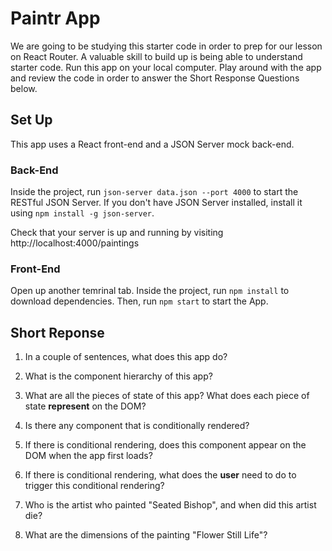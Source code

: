# Paintr App 

We are going to be studying this starter code in order to prep for our lesson on React Router. A valuable skill to build up is being able to understand starter code. Run this app on your local computer. Play around with the app and review the code in order to answer the Short Response Questions below.

## Set Up

This app uses a React front-end and a JSON Server mock back-end. 

### Back-End

Inside the project, run `json-server data.json --port 4000` to start the RESTful JSON Server. If you don't have JSON Server installed, install it using `npm install -g json-server`.

Check that your server is up and running by visiting http://localhost:4000/paintings

### Front-End

Open up another temrinal tab. Inside the project, run `npm install` to download dependencies. Then, run `npm start` to start the App.

## Short Reponse

1. In a couple of sentences, what does this app do?

2. What is the component hierarchy of this app?

3. What are all the pieces of state of this app? What does each piece of state **represent** on the DOM?

4. Is there any component that is conditionally rendered?
  
5. If there is conditional rendering, does this component appear on the DOM when the app first loads?

6. If there is conditional rendering, what does the **user** need to do to trigger this conditional rendering?

7. Who is the artist who painted "Seated Bishop", and when did this artist die?

8. What are the dimensions of the painting "Flower Still Life"?
